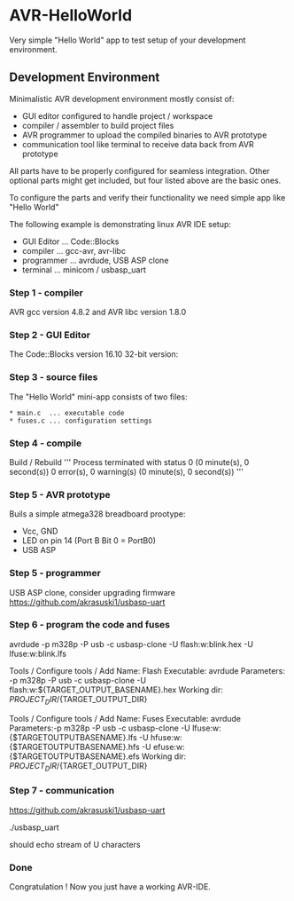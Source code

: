 # AVR-HelloWorld

Very simple "Hello World" app to test setup of your development environment.

## Development Environment

Minimalistic AVR development environment mostly consist of:

* GUI editor configured to handle project / workspace
* compiler / assembler to build project files
* AVR programmer to upload the compiled binaries to AVR prototype
* communication tool like terminal to receive data back from AVR prototype

All parts have to be properly configured for seamless integration.
Other optional parts might get included, but four listed above are the basic ones.

To configure the parts and verify their functionality we need simple app like "Hello World"

The following example is demonstrating linux AVR IDE setup:

* GUI Editor ... Code::Blocks
* compiler   ... gcc-avr, avr-libc
* programmer ... avrdude, USB ASP clone
* terminal   ... minicom / usbasp_uart

### Step 1 - compiler

AVR gcc version 4.8.2 and AVR libc version 1.8.0

### Step 2 - GUI Editor

The Code::Blocks version 16.10 32-bit version:

### Step 3 - source files

The "Hello World" mini-app consists of two files:

    * main.c  ... executable code
    * fuses.c ... configuration settings

### Step 4 - compile

Build / Rebuild
'''
Process terminated with status 0 (0 minute(s), 0 second(s))
0 error(s), 0 warning(s) (0 minute(s), 0 second(s))
'''

### Step 5 - AVR prototype

Buils a simple atmega328 breadboard prootype:
* Vcc, GND
* LED on pin 14 (Port B Bit 0 = PortB0)
* USB ASP

### Step 5 - programmer

USB ASP clone, consider upgrading firmware
https://github.com/akrasuski1/usbasp-uart

### Step 6 - program the code and fuses

avrdude -p m328p -P usb -c usbasp-clone -U flash:w:blink.hex -U lfuse:w:blink.lfs


Tools / Configure tools / Add 
Name: Flash
Executable: avrdude
Parameters: -p m328p -P usb -c usbasp-clone -U flash:w:${TARGET_OUTPUT_BASENAME}.hex
Working dir: ${PROJECT_DIR}/${TARGET_OUTPUT_DIR}

Tools / Configure tools / Add 
Name: Fuses
Executable: avrdude
Parameters:-p m328p -P usb -c usbasp-clone -U lfuse:w:{$TARGETOUTPUTBASENAME}.lfs -U hfuse:w:{$TARGETOUTPUTBASENAME}.hfs -U efuse:w:{$TARGETOUTPUTBASENAME}.efs
Working dir: ${PROJECT_DIR}/${TARGET_OUTPUT_DIR}


### Step 7 - communication

https://github.com/akrasuski1/usbasp-uart

./usbasp_uart 

should echo stream of U characters

### Done

Congratulation ! Now you just have a working AVR-IDE.

